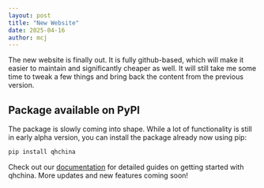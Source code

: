 ```yaml
---
layout: post
title: "New Website"
date: 2025-04-16
author: mcj
---
```


The new website is finally out. It is fully github-based, which will make it easier to maintain and significantly cheaper as well. It will still take me some time to tweak a few things and bring back the content from the previous version.

## Package available on PyPI 

The package is slowly coming into shape. While a lot of functionality is still in early alpha version, you can install the package already now using pip:

```python
pip install qhchina
```

Check out our [documentation](/pkg_docs/) for detailed guides on getting started with qhchina. More updates and new features coming soon!